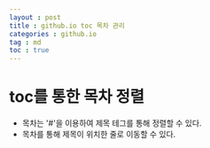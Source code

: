 ```yaml
---
layout : post
title : github.io toc 목차 관리
categories : github.io
tag : md
toc : true
---
```


# toc를 통한 목차 정렬

- 목차는 '#'을 이용하여 제목 테그를 통해 정렬할 수 있다.
- 목차를 통해 제목이 위치한 줄로 이동할 수 있다.